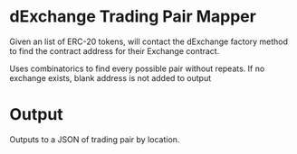 # dExchange Trading Pair Mapper

Given an list of ERC-20 tokens, will contact the dExchange factory method to find the contract address for their Exchange contract.

Uses combinatorics to find every possible pair without repeats. If no exchange exists, blank address is not added to output

# Output

Outputs to a JSON of trading pair by location. 
